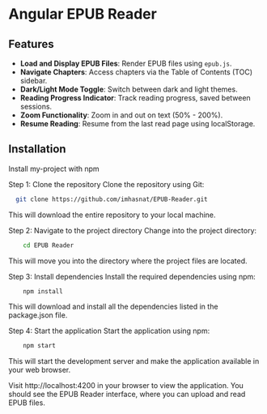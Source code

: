 # Angular EPUB Reader

## Features

- **Load and Display EPUB Files**: Render EPUB files using `epub.js`.
- **Navigate Chapters**: Access chapters via the Table of Contents (TOC) sidebar.
- **Dark/Light Mode Toggle**: Switch between dark and light themes.
- **Reading Progress Indicator**: Track reading progress, saved between sessions.
- **Zoom Functionality**: Zoom in and out on text (50% - 200%).
- **Resume Reading**: Resume from the last read page using localStorage.

## Installation

Install my-project with npm

Step 1: Clone the repository
Clone the repository using Git:

```bash
  git clone https://github.com/imhasnat/EPUB-Reader.git
```

This will download the entire repository to your local machine.

Step 2: Navigate to the project directory
Change into the project directory:

```bash
    cd EPUB Reader
```

This will move you into the directory where the project files are located.

Step 3: Install dependencies
Install the required dependencies using npm:

```bash
    npm install
```

This will download and install all the dependencies listed in the package.json file.

Step 4: Start the application
Start the application using npm:

```bash
    npm start
```

This will start the development server and make the application available in your web browser.

Visit http://localhost:4200 in your browser to view the application. You should see the EPUB Reader interface, where you can upload and read EPUB files.
